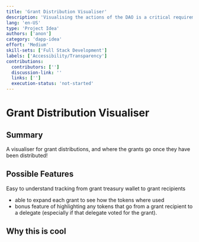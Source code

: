 ```yaml
---
title: 'Grant Distribution Visualiser'
description: 'Visualising the actions of the DAO is a critical requirement for the system to trive once decentralised. A visualisor that makes it easy to see where grants are going and what the teams are doing with the grants (at least on chain) will allow for better tracking as well as easier flagging of potential corruption.'
lang: 'en-US'
type: 'Project Idea'
authors: ['anon']
category: 'dapp-idea'
effort: 'Medium'
skill-sets: ['Full Stack Development']
labels: ['Accessibility/Transparency']
contributions:
  contributors: ['']
  discussion-link: ''
  links: ['']
  execution-status: 'not-started'
---
```


# Grant Distribution Visualiser

## Summary

A visualiser for grant distributions, and where the grants go once they have been distributed!

## Possible Features

Easy to understand tracking from grant treasury wallet to grant recipients

- able to expand each grant to see how the tokens where used
- bonus feature of highlighting any tokens that go from a grant recipient to a delegate (especially if that delegate voted for the grant).

## Why this is cool
